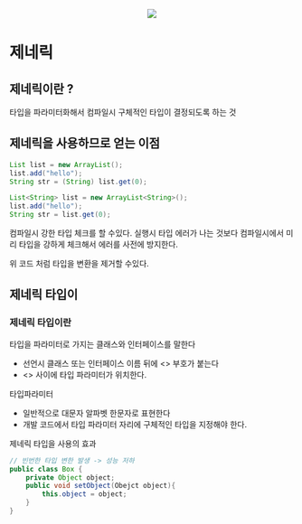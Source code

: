 <p align = "center">
    <img src = "http://image.kyobobook.co.kr/images/book/xlarge/475/x9788968481475.jpg">
</p>

# 제네릭
## 제네릭이란 ?
타입을 파라미터화해서 컴파일시 구체적인 타입이 결정되도록 하는 것

## 제네릭을 사용하므로 얻는 이점

```java
List list = new ArrayList();
list.add("hello");
String str = (String) list.get(0);

List<String> list = new ArrayList<String>();
list.add("hello");
String str = list.get(0);
```
컴파일시 강한 타입 체크를 할 수있다. 실행시 타입 에러가 나는 것보다 컴파일시에서 미리 타입을 강하게 체크해서 에러를 사전에 방지한다.

위 코드 처럼 타입을 변환을 제거할 수있다.

## 제네릭 타입이

### 제네릭 타입이란
타입을 파라미터로 가지는 클래스와 인터페이스를 말한다
* 선언시 클래스 또는 인터페이스 이름 뒤에 <> 부호가 붙는다
* <> 사이에 타입 파라미터가 위치한다.

타입파라미터
* 일반적으로 대문자 알파벳 한문자로 표현한다
* 개발 코드에서 타입 파라미터 자리에 구체적인 타입을 지정해야 한다.

제네릭 타입을 사용의 효과


```java
// 빈번한 타입 변한 발생 -> 성능 저하
public class Box {
    private Object object;
    public void setObject(Obejct object){
        this.object = object;
    }
}
```

